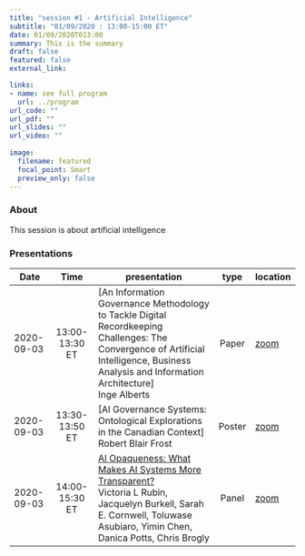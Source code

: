 ```yaml
---
title: "session #1 - Artificial Intelligence"
subtitle: "01/09/2020 : 13:00-15:00 ET"
date: 01/09/2020T013:00
summary: This is the summary
draft: false
featured: false
external_link: 

links:
- name: see full program
  url: ../program
url_code: ""
url_pdf: ""
url_slides: ""
url_video: ""
 
image:
  filename: featured
  focal_point: Smart
  preview_only: false
---
```


### About

This session is about artificial intelligence

### Presentations

|Date|Time|presentation|type|location|
|----|:----:|------------|:--:|--------|
|2020-09-03|13:00-13:30 ET|[An Information Governance Methodology to Tackle Digital Recordkeeping Challenges: The Convergence of Artificial Intelligence, Business Analysis and Information Architecture]<br>Inge Alberts|Paper|[zoom](link)|
|2020-09-03|13:30-13:50 ET|[AI Governance Systems: Ontological Explorations in the Canadian Context]<br>Robert Blair Frost|Poster|[zoom](link)|
|2020-09-03|14:00-15:30 ET|[AI Opaqueness: What Makes AI Systems More Transparent?](../../talk/ai-opaqueness/)<br>Victoria L Rubin, Jacquelyn Burkell, Sarah E. Cornwell, Toluwase Asubiaro, Yimin Chen, Danica Potts, Chris Brogly|Panel|[zoom](link)|